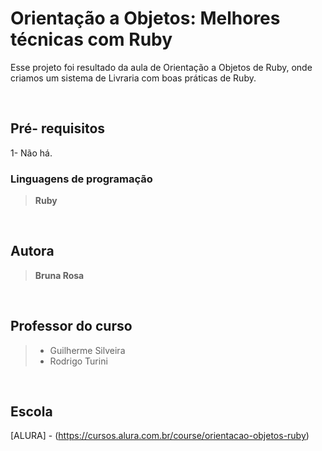<h1> Orientação a Objetos: Melhores técnicas com Ruby</h1>

Esse projeto foi resultado da aula de Orientação a Objetos de Ruby, onde criamos um sistema de Livraria com boas práticas de Ruby.

<br>
<h2>Pré- requisitos</h2>

1- Não há.

<h3>Linguagens de programação</h3>
<blockquote><b>Ruby</b></blockquote>

<br>
<h2>Autora</h2>
<blockquote><b>Bruna Rosa</b></blockquote>

<br>
<h2>Professor do curso</h2>
<blockquote>
    <ul>
        <li>Guilherme Silveira</li>
        <li>Rodrigo Turini</li>
    </ul>
</blockquote>

<br>
<h2>Escola</h2>

[ALURA] - (https://cursos.alura.com.br/course/orientacao-objetos-ruby)